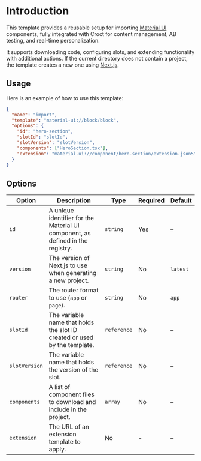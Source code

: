 # Introduction

This template provides a reusable setup for
importing [Material UI](https://mui.com/material-ui/getting-started/templates/?utm_source=croct) components, fully
integrated with Croct for content management, AB testing, and real-time personalization.

It supports downloading code, configuring slots, and extending functionality with additional actions.
If the current directory does not contain a project, the template creates a new one
using [Next.js](https://nextjs.org/?utm_source=croct).

## Usage

Here is an example of how to use this template:

```json
{
  "name": "import",
  "template": "material-ui://block/block",
  "options": {
    "id": "hero-section",
    "slotId": "slotId",
    "slotVersion": "slotVersion",
    "components": ["HeroSection.tsx"],
    "extension": "material-ui://component/hero-section/extension.json5"
  }
}
```

## Options

| Option        | Description                                                                    | Type        | Required | Default  |
|---------------|--------------------------------------------------------------------------------|-------------|----------|----------|
| `id`          | A unique identifier for the Material UI component, as defined in the registry. | `string`    | Yes      | –        |
| `version`     | The version of Next.js to use when generating a new project.                   | `string`    | No       | `latest` |
| `router`      | The router format to use (`app` or `page`).                                    | `string`    | No       | `app`    |
| `slotId`      | The variable name that holds the slot ID created or used by the template.      | `reference` | No       | –        |
| `slotVersion` | The variable name that holds the version of the slot.                          | `reference` | No       | –        |
| `components`  | A list of component files to download and include in the project.              | `array`     | No       | –        |
| `extension`   | The URL of an extension template to apply.                                     | No          | -        | –        |
